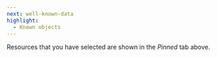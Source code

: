 ```yaml
---
next: well-known-data
highlight:
  - Known objects
---
```


Resources that you have selected are shown in the _Pinned_ tab above.
